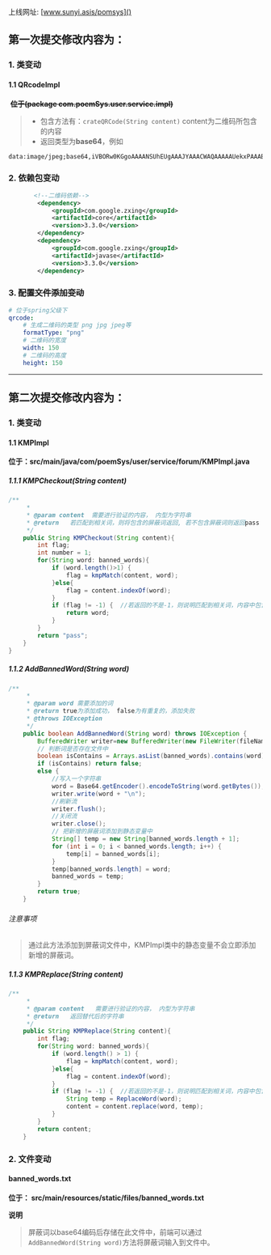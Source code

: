 上线网址:
[www.sunyi.asis/pomsys]()


## 第一次提交修改内容为：
### 1. 类变动

#### 1.1 QRcodeImpl 

​	~~**位于(package com.poemSys.user.service.impl)**~~

>+ 包含方法有：`crateQRCode(String content)` content为二维码所包含的内容
>+ 返回类型为**base64**，例如

```
data:image/jpeg;base64,iVBORw0KGgoAAAANSUhEUgAAAJYAAACWAQAAAAAUekxPAAABI0lEQVR42uWWMa6EMAxEB1Gk5Ai5yXKxSEHiYnCTHCElBcJ/nLAroW3tZj9VeBSjOM8OkK/nxE+zCmCQVYLUxCWyB8siuyxRNqQofPVgCWGvufDDGTE4MuCYvVkumGtyY1q/OhYez7Omlkw9YCTDn24YsvYwV67p6bgh07SBrh2YTl35sMhI9kwTjuE+rLkm20TXXr2mxow5oclw8YBC98CaVWjuWA4tYtjgwqiA5rJnshyvXj9rxldgFHqwlndN7VnoG5SFQ6b6sEIFlqg9yUnTfTZmvS8p9a67HFzYfW8Vvbfi8y6zY21OJkiv5L1fY9bmvc4wrd/tswvjtmZ6EC5HRp95PEUPyoO1/4hV2C7pM1+sWbu3Ws8wd4MH+2//rN/sD2sxO18wzT2AAAAAAElFTkSuQmCC
```
### 2. 依赖包变动
```xml
       <!--二维码依赖-->
        <dependency>
            <groupId>com.google.zxing</groupId>
            <artifactId>core</artifactId>
            <version>3.3.0</version>
        </dependency>
        <dependency>
            <groupId>com.google.zxing</groupId>
            <artifactId>javase</artifactId>
            <version>3.3.0</version>
        </dependency>
```
### 3. ~~配置文件添加变动~~
```yaml
# 位于spring父级下
qrcode:
    # 生成二维码的类型 png jpg jpeg等
    formatType: "png"
    # 二维码的宽度
    width: 150
    # 二维码的高度
    height: 150
```
***

## 第二次提交修改内容为：

### 1. 类变动

#### 1.1 KMPImpl

**位于：src/main/java/com/poemSys/user/service/forum/KMPImpl.java**

##### 1.1.1 KMPCheckout(String content)

```java
/**
     *
     * @param content  需要进行验证的内容， 内型为字符串
     * @return   若匹配到相关词，则将包含的屏蔽词返回, 若不包含屏蔽词则返回pass
     */
    public String KMPCheckout(String content){
        int flag;
        int number = 1;
        for(String word: banned_words){
            if (word.length()>1) {
                flag = kmpMatch(content, word);
            }else{
                flag = content.indexOf(word);
            }
            if (flag != -1) {  //若返回的不是-1，则说明匹配到相关词，内容中包含违禁词
                return word;
            }
        }
        return "pass";
    }
}
```
##### 1.1.2  AddBannedWord(String word)

```java
/**
     *
     * @param word 需要添加的词
     * @return true为添加成功， false为有重复的，添加失败
     * @throws IOException
     */
    public boolean AddBannedWord(String word) throws IOException {
        BufferedWriter writer=new BufferedWriter(new FileWriter(fileName, true));
        // 判断词是否存在文件中
        boolean isContains = Arrays.asList(banned_words).contains(word);
        if (isContains) return false;
        else {
            //写入一个字符串
            word = Base64.getEncoder().encodeToString(word.getBytes());
            writer.write(word + "\n");
            //刷新流
            writer.flush();
            //关闭流
            writer.close();
            // 把新增的屏蔽词添加到静态变量中
            String[] temp = new String[banned_words.length + 1];
            for (int i = 0; i < banned_words.length; i++) {
                temp[i] = banned_words[i];
            }
            temp[banned_words.length] = word;
            banned_words = temp;
        }
        return true;
    }
```

###### 注意事项

> 通过此方法添加到屏蔽词文件中，KMPImpl类中的静态变量不会立即添加新增的屏蔽词。

##### 1.1.3 **KMPReplace(String content)**

```java
/**
     *
     * @param content   需要进行验证的内容， 内型为字符串
     * @return   返回替代后的字符串
     */
    public String KMPReplace(String content){
        int flag;
        for(String word: banned_words){
            if (word.length() > 1) {
                flag = kmpMatch(content, word);
            }else{
                flag = content.indexOf(word);
            }
            if (flag != -1) {  //若返回的不是-1，则说明匹配到相关词，内容中包含违禁词
                String temp = ReplaceWord(word);
                content = content.replace(word, temp);
            }
        }
        return content;
    }
```

### 2. 文件变动

####  **banned_words.txt**

**位于： src/main/resources/static/files/banned_words.txt**

**说明**

>  屏蔽词以base64编码后存储在此文件中，前端可以通过`AddBannedWord(String word)`方法将屏蔽词输入到文件中。
